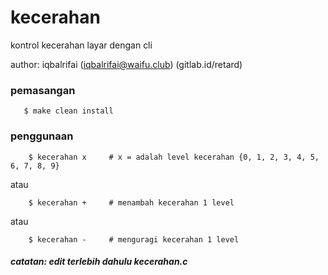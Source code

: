 kecerahan
===============

kontrol kecerahan layar dengan cli

author: iqbalrifai (iqbalrifai@waifu.club) (gitlab.id/retard)

### pemasangan

```console
   $ make clean install
```


### penggunaan

```console
    $ kecerahan x     # x = adalah level kecerahan {0, 1, 2, 3, 4, 5, 6, 7, 8, 9}
```

atau

```console
    $ kecerahan +     # menambah kecerahan 1 level
```

atau

```console
    $ kecerahan -     # menguragi kecerahan 1 level
```

##### catatan: edit terlebih dahulu kecerahan.c
